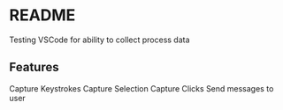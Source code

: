 # README

Testing VSCode for ability to collect process data

## Features

Capture Keystrokes
Capture Selection
Capture Clicks
Send messages to user
